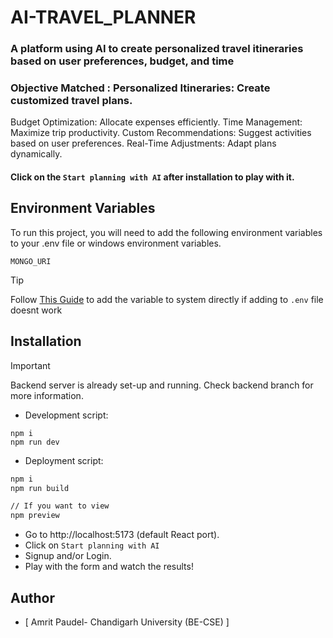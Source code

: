 # AI-TRAVEL_PLANNER

### A platform using AI to create personalized travel itineraries based on user preferences, budget, and time
### Objective Matched : Personalized Itineraries: Create customized travel plans.
 Budget Optimization: Allocate expenses efficiently.
 Time Management: Maximize trip productivity.
 Custom Recommendations: Suggest activities based on user preferences.
 Real-Time Adjustments: Adapt plans dynamically.

#### Click on the `Start planning with AI` after installation to play with it.

## Environment Variables

To run this project, you will need to add the following environment variables to your .env file or windows environment variables.

`MONGO_URI`
<br>
> [!TIP]
> Follow [This Guide](https://gargankush.medium.com/storing-api-keys-as-environmental-variable-for-windows-linux-and-mac-and-accessing-it-through-974ba7c5109f) to add the variable to system directly if adding to `.env` file doesnt work

## Installation

> [!IMPORTANT]
> Backend server is already set-up and running. Check backend branch for more information.

- Development script:
```node
npm i
npm run dev
```


- Deployment script:

```bash
npm i
npm run build

// If you want to view
npm preview
```

- Go to http://localhost:5173 (default React port).
- Click on `Start planning with AI`
- Signup and/or Login.
- Play with the form and watch the results!


## Author

- [  Amrit Paudel- Chandigarh University (BE-CSE)  ]


